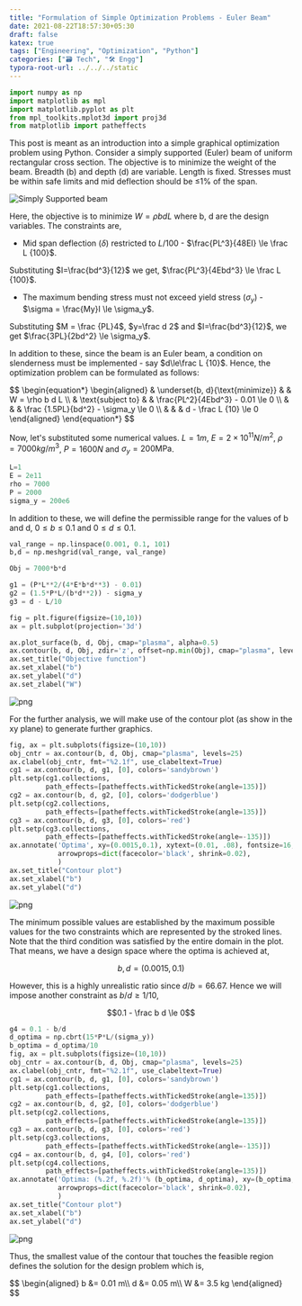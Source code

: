 ```yaml
---
title: "Formulation of Simple Optimization Problems - Euler Beam"
date: 2021-08-22T18:57:30+05:30
draft: false
katex: true
tags: ["Engineering", "Optimization", "Python"]
categories: ["🗃️ Tech", "🛠 Engg"]
typora-root-url: ../../../static
---
```



```python
import numpy as np
import matplotlib as mpl
import matplotlib.pyplot as plt
from mpl_toolkits.mplot3d import proj3d
from matplotlib import patheffects
```

This post is meant as an introduction into a simple graphical optimization problem using Python. Consider a simply supported (Euler) beam of uniform rectangular cross section. The objective is to minimize the weight of the beam. Breadth (b) and depth (d) are variable. Length is fixed. Stresses must be within safe limits and mid deflection should be $\le$1% of the span.

![Simply Supported beam](/images/2021/formulation-of-simple-optimization-problems-Euler-beam/beam.png)

Here, the objective is to minimize $W = \rho b d L$ where b, d are the design variables. The constraints are,
- Mid span deflection ($\delta$) restricted to $L/100$ - $\frac{PL^3}{48EI} \le \frac L {100}$.

Substituting $I=\frac{bd^3}{12}$ we get, $\frac{PL^3}{4Ebd^3} \le \frac L {100}$.
- The maximum bending stress must not exceed yield stress ($\sigma_y$) - $\sigma = \frac{My}I \le \sigma_y$.

Substituting $M = \frac {PL}4$, $y=\frac d 2$ and $I=\frac{bd^3}{12}$, we get $\frac{3PL}{2bd^2} \le \sigma_y$.

In addition to these, since the beam is an Euler beam, a condition on slenderness must be implemented - say $d\le\frac L {10}$. Hence, the optimization problem can be formulated as follows:

<div>
$$
\begin{equation*}
\begin{aligned}
& \underset{b, d}{\text{minimize}}
& & W = \rho b d L \\
& \text{subject to}
& & \frac{PL^2}{4Ebd^3} - 0.01 \le 0 \\
& & & \frac {1.5PL}{bd^2} - \sigma_y \le 0 \\
& & & d - \frac L {10} \le 0
\end{aligned}
\end{equation*}
$$
</div>


Now, let's substituted some numerical values. $L=1m$, $E=2\times 10^{11} N/m^2$, $\rho = 7000 kg/m^3$, $P=1600N$ and $\sigma_y = 200\text{MPa}$.


```python
L=1
E = 2e11
rho = 7000
P = 2000
sigma_y = 200e6
```

In addition to these, we will define the permissible range for the values of b and d, $0\le b \le 0.1$ and $0 \le d \le 0.1$.


```python
val_range = np.linspace(0.001, 0.1, 101)
b,d = np.meshgrid(val_range, val_range)
```


```python
Obj = 7000*b*d
```


```python
g1 = (P*L**2/(4*E*b*d**3) - 0.01)
g2 = (1.5*P*L/(b*d**2)) - sigma_y
g3 = d - L/10
```


```python
fig = plt.figure(figsize=(10,10))
ax = plt.subplot(projection='3d')

ax.plot_surface(b, d, Obj, cmap="plasma", alpha=0.5)
ax.contour(b, d, Obj, zdir='z', offset=np.min(Obj), cmap="plasma", levels=25)
ax.set_title("Objective function")
ax.set_xlabel("b")
ax.set_ylabel("d")
ax.set_zlabel("W")
```


![png](/images/2021/formulation-of-simple-optimization-problems-Euler-beam/output_12_1.png)



For the further analysis, we will make use of the contour plot (as show in the xy plane) to generate further graphics.


```python
fig, ax = plt.subplots(figsize=(10,10))
obj_cntr = ax.contour(b, d, Obj, cmap="plasma", levels=25)
ax.clabel(obj_cntr, fmt="%2.1f", use_clabeltext=True)
cg1 = ax.contour(b, d, g1, [0], colors='sandybrown')
plt.setp(cg1.collections,
         path_effects=[patheffects.withTickedStroke(angle=135)])
cg2 = ax.contour(b, d, g2, [0], colors='dodgerblue')
plt.setp(cg2.collections,
         path_effects=[patheffects.withTickedStroke(angle=135)])
cg3 = ax.contour(b, d, g3, [0], colors='red')
plt.setp(cg3.collections,
         path_effects=[patheffects.withTickedStroke(angle=-135)])
ax.annotate('Optima', xy=(0.0015,0.1), xytext=(0.01, .08), fontsize=16,
            arrowprops=dict(facecolor='black', shrink=0.02),
            )
ax.set_title("Contour plot")
ax.set_xlabel("b")
ax.set_ylabel("d")
```

![png](/images/2021/formulation-of-simple-optimization-problems-Euler-beam/output_14_2.png)



The minimum possible values are established by the maximum possible values for the two constraints which are represented by the stroked lines. Note that the third condition was satisfied by the entire domain in the plot. That means, we have a design space where the optima is achieved at,

$$b, d = (0.0015, 0.1)$$

However, this is a highly unrealistic ratio since $d/b = 66.67$. Hence we will impose another constraint as $b/d \ge 1/10$,

$$0.1 - \frac b d \le 0$$


```python
g4 = 0.1 - b/d
d_optima = np.cbrt(15*P*L/(sigma_y))
b_optima = d_optima/10
fig, ax = plt.subplots(figsize=(10,10))
obj_cntr = ax.contour(b, d, Obj, cmap="plasma", levels=25)
ax.clabel(obj_cntr, fmt="%2.1f", use_clabeltext=True)
cg1 = ax.contour(b, d, g1, [0], colors='sandybrown')
plt.setp(cg1.collections,
         path_effects=[patheffects.withTickedStroke(angle=135)])
cg2 = ax.contour(b, d, g2, [0], colors='dodgerblue')
plt.setp(cg2.collections,
         path_effects=[patheffects.withTickedStroke(angle=135)])
cg3 = ax.contour(b, d, g3, [0], colors='red')
plt.setp(cg3.collections,
         path_effects=[patheffects.withTickedStroke(angle=-135)])
cg4 = ax.contour(b, d, g4, [0], colors='red')
plt.setp(cg4.collections,
         path_effects=[patheffects.withTickedStroke(angle=135)])
ax.annotate('Optima: (%.2f, %.2f)'% (b_optima, d_optima), xy=(b_optima, d_optima), xytext=(0.02, .04), fontsize=16,
            arrowprops=dict(facecolor='black', shrink=0.02),
            )
ax.set_title("Contour plot")
ax.set_xlabel("b")
ax.set_ylabel("d")
```

![png](/images/2021/formulation-of-simple-optimization-problems-Euler-beam/output_16_2.png)



Thus, the smallest value of the contour that touches the feasible region defines the solution for the design problem which is,
<div>
$$
\begin{aligned}
b &= 0.01 m\\
d &= 0.05 m\\
W &= 3.5 kg
\end{aligned}
$$
</div>
